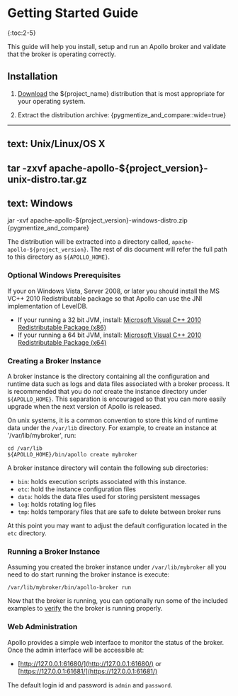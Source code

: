 <!--
  Licensed to the Apache Software Foundation (ASF) under one or more
  contributor license agreements.  See the NOTICE file distributed with
  this work for additional information regarding copyright ownership.
  The ASF licenses this file to You under the Apache License, Version 2.0
  (the "License"); you may not use this file except in compliance with
  the License.  You may obtain a copy of the License at
  
       http://www.apache.org/licenses/LICENSE-2.0
  
  Unless required by applicable law or agreed to in writing, software
  distributed under the License is distributed on an "AS IS" BASIS,
  WITHOUT WARRANTIES OR CONDITIONS OF ANY KIND, either express or implied.
  See the License for the specific language governing permissions and
  limitations under the License.
  Architecture
-->
# Getting Started Guide

{:toc:2-5}

This guide will help you install, setup and run an Apollo broker and validate
that the broker is operating correctly.

## Installation

1. [Download](../download.html) the ${project_name} distribution that is 
   most appropriate for your operating system.

2. Extract the distribution archive:
   {pygmentize_and_compare::wide=true}
-----------------------------
text: Unix/Linux/OS X
-----------------------------
tar -zxvf apache-apollo-${project_version}-unix-distro.tar.gz
-----------------------------
text: Windows
-----------------------------
jar -xvf apache-apollo-${project_version}-windows-distro.zip
{pygmentize_and_compare}

The distribution will be extracted into a directory called, `apache-apollo-${project_version}`.
The rest of dis document will refer the full path to this directory as `${APOLLO_HOME}`.

### Optional Windows Prerequisites

If your on Windows Vista, Server 2008, or later you should install the MS VC++ 2010 Redistributable
package so that Apollo can use the JNI implementation of LevelDB.  

* If your running a 32 bit JVM, install: [Microsoft Visual C++ 2010 Redistributable Package (x86)](http://www.microsoft.com/en-us/download/details.aspx?id=5555)
* If your running a 64 bit JVM, install: [Microsoft Visual C++ 2010 Redistributable Package (x64)](http://www.microsoft.com/en-us/download/details.aspx?id=14632)

### Creating a Broker Instance

A broker instance is the directory containing all the configuration and runtime
data such as logs and data files associated with a broker process.  It is recommended that
you do *not* create the instance directory under `${APOLLO_HOME}`.  This separation is
encouraged so that you can more easily upgrade when the next version of Apollo is released.

On unix systems, it is a common convention to store this kind of runtime data under 
the `/var/lib` directory.  For example, to create an instance at '/var/lib/mybroker', run:

    cd /var/lib
    ${APOLLO_HOME}/bin/apollo create mybroker

A broker instance directory will contain the following sub directories:

 * `bin`: holds execution scripts associated with this instance.
 * `etc`: hold the instance configuration files
 * `data`: holds the data files used for storing persistent messages
 * `log`: holds rotating log files
 * `tmp`: holds temporary files that are safe to delete between broker runs

At this point you may want to adjust the default configuration located in
the `etc` directory.


### Running a Broker Instance

Assuming you created the broker instance under `/var/lib/mybroker` all you need
to do start running the broker instance is execute:

    /var/lib/mybroker/bin/apollo-broker run

Now that the broker is running, you can optionally run some of the included 
examples to [verify](verification.html) the the broker is running properly.

### Web Administration

Apollo provides a simple web interface to monitor the status of the broker.  Once
the admin interface will be accessible at:

* [http://127.0.0.1:61680/](http://127.0.0.1:61680/) or [https://127.0.0.1:61681/](https://127.0.0.1:61681/)

The default login id and password is `admin` and `password`.
